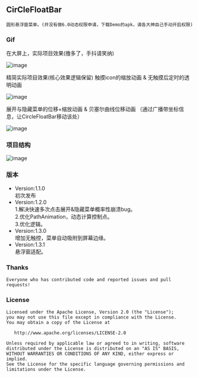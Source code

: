 ## CirCleFloatBar
    圆形悬浮窗菜单。(并没有做6.0动态权限申请，下载Demo的apk，请各大神自己手动开启权限)
### Gif
在大屏上，实际项目效果(撸多了，手抖请笑纳)

![image](https://github.com/RealMoMo/CircleFloatBar/blob/master/gif/real_demo.gif)

精简实际项目效果(核心效果逻辑保留)
触摸icon的缩放动画 & 无触摸后定时的透明动画

![image](https://github.com/RealMoMo/CircleFloatBar/blob/master/gif/alpha.gif)

展开与隐藏菜单的位移+缩放动画 & 
贝塞尔曲线位移动画 （通过广播带坐标信息，让CircleFloatBar移动该处）

![image](https://github.com/RealMoMo/CircleFloatBar/blob/master/gif/move_show.gif)

### 项目结构

![image](https://github.com/RealMoMo/CircleFloatBar/blob/master/gif/project.png)


### 版本

* Version:1.1.0 
</br>初次发布
* Version:1.2.0
</br>1.解决快速多次点击展开&隐藏菜单概率性崩溃bug。
</br>2.优化PathAnimation，动态计算控制点。
</br>3.优化逻辑。
* Version:1.3.0
</br>增加无触控，菜单自动吸附到屏幕边缘。
* Version:1.3.1
</br>悬浮窗适配。

### Thanks
	Everyone who has contributed code and reported issues and pull requests!


### License

	Licensed under the Apache License, Version 2.0 (the "License");
	you may not use this file except in compliance with the License.
	You may obtain a copy of the License at

	   http://www.apache.org/licenses/LICENSE-2.0

	Unless required by applicable law or agreed to in writing, software
	distributed under the License is distributed on an "AS IS" BASIS,
	WITHOUT WARRANTIES OR CONDITIONS OF ANY KIND, either express or implied.
	See the License for the specific language governing permissions and
	limitations under the License.

